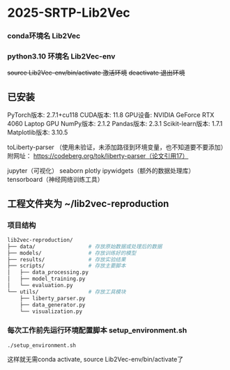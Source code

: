 <!--
 * @Author: QT-ship 3230103073@zju.edu.cn
 * @Date: 2025-08-21 14:27:34
 * @LastEditors: QT-ship 3230103073@zju.edu.cn
 * @LastEditTime: 2025-08-21 21:51:29
 * @FilePath: \2025-SRTP-Lib2Vec\README.md
 * @Description: 这是默认设置,请设置`customMade`, 打开koroFileHeader查看配置 进行设置: https://github.com/OBKoro1/koro1FileHeader/wiki/%E9%85%8D%E7%BD%AE
-->
# 2025-SRTP-Lib2Vec
### conda环境名 Lib2Vec
### python3.10 环境名 Lib2Vec-env
~~source Lib2Vec-env/bin/activate 激活环境~~
~~deactivate 退出环境~~

## 已安装
PyTorch版本: 2.7.1+cu118
CUDA版本: 11.8
GPU设备: NVIDIA GeForce RTX 4060 Laptop GPU
NumPy版本: 2.1.2
Pandas版本: 2.3.1
Scikit-learn版本: 1.7.1
Matplotlib版本: 3.10.5

toLiberty-parser （使用未验证，未添加路径到环境变量，也不知道要不要添加）附网址：          https://codeberg.org/tok/liberty-parser（论文引用17）

jupyter（可视化）
seaborn plotly ipywidgets（额外的数据处理库）
tensorboard（神经网络训练工具）

## 工程文件夹为 ~/lib2vec-reproduction
### 项目结构
```bash
lib2vec-reproduction/
├── data/                 # 存放原始数据或处理后的数据
├── models/               # 存放训练好的模型
├── results/              # 存放实验结果
├── scripts/              # 存放主要脚本
│   ├── data_processing.py
│   ├── model_training.py
│   └── evaluation.py
└── utils/                # 存放工具模块
    ├── liberty_parser.py
    ├── data_generator.py
    └── visualization.py
```
### 每次工作前先运行环境配置脚本 setup_environment.sh
```shell
./setup_environment.sh
```
这样就无需conda activate, source Lib2Vec-env/bin/activate了

